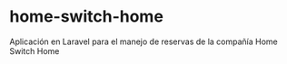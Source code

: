 # home-switch-home
Aplicación en Laravel para el manejo de reservas de la compañía Home Switch Home
